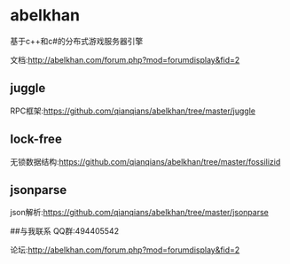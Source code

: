﻿# abelkhan
基于c++和c#的分布式游戏服务器引擎

文档:http://abelkhan.com/forum.php?mod=forumdisplay&fid=2

juggle
-------
RPC框架:https://github.com/qianqians/abelkhan/tree/master/juggle

lock-free
-------
无锁数据结构:https://github.com/qianqians/abelkhan/tree/master/fossilizid

jsonparse
-------
json解析:https://github.com/qianqians/abelkhan/tree/master/jsonparse

##与我联系
QQ群:494405542

论坛:http://abelkhan.com/forum.php?mod=forumdisplay&fid=2
